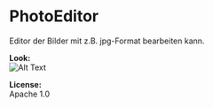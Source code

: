 # PhotoEditor
Editor der Bilder mit z.B. jpg-Format bearbeiten kann.

**Look:**</br>
![Alt Text](https://s4.gifyu.com/images/107a4d3bcd56ad8dd.gif=250x250)

**License:**</br>
Apache 1.0
